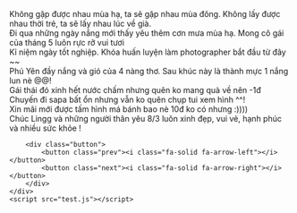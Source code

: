 <html lang="en">

<head>
    <meta charset="UTF-8">
    <meta name="viewport" content="width=device-width, initial-scale=1.0">
    <title>Document</title>
    <link rel="stylesheet" href="main.css">
</head>

<body>
    <div class="container">
        <div class="slide">
            <div class="item" style="background-image: url(images/Linh_noel.jpg);">
                <div class="content">
                    <div class="name">Không gặp được nhau mùa hạ, ta sẽ gặp nhau mùa đông. Không lấy được nhau thời trẻ,
                        ta sẽ lấy nhau lúc về già.</div>
                </div>
            </div>
            <div class="item" style="background-image:  url(images/Linh_phuyen2.jpg);">
                <div class="content">
                    <div class="name">Đi qua những ngày nắng mới thấy yêu thêm cơn mưa mùa hạ. Mong cô gái của tháng 5
                        luôn rực rỡ vui tươi</div>
                </div>
            </div>
            <div class="item" style="background-image: url(images/tot\ nghiep.jpg);">
                <div class="content">
                    <div class="name">Kỉ niệm ngày tốt nghiệp. Khóa huấn luyện làm photographer bắt đầu từ đây ~~</div>
                </div>
            </div>
            <div class="item" style="background-image:  url(images/Linh_phuyen3.jpg);">
                <div class="content">
                    <div class="name">Phú Yên đầy nắng và gió của 4 nàng thơ. Sau khúc này là thành mực 1 nắng lun nè
                        @@!</div>
                </div>
            </div>
            <div class="item" style="background-image:  url(images/Linh_thailan.jpg);">
                <div class="content">
                    <div class="name">Gái thái đó xinh hết nước chấm nhưng quên ko mang quà về nên -1đ</div>
                </div>
            </div>
            <div class="item" style="background-image:  url(images/Linh_sapa.jpg);">
                <div class="content">
                    <div class="name">Chuyến đi sapa bất ổn nhưng vẫn ko quên chụp tui xem hình ^^!</div>
                </div>
            </div>
            <div class="item" style="background-image:  url(images/ma\ banh\ bao.jpg);">
                <div class="content">
                    <div class="name">Xin mãi mới được tấm hình má bánh bao nè 10đ ko có nhưng :))))</div>
                </div>
            </div>
            <div class="item" style="background-image:  url(images/gd.jpg);">
                <div class="content">
                    <div class="name">Chúc Lingg và những người thân yêu 8/3 luôn xinh đẹp, vui vẻ, hạnh phúc và nhiều
                        sức khỏe !</div>
                </div>
            </div>
        </div>

        <div class="button">
            <button class="prev"><i class="fa-solid fa-arrow-left"></i></button>
            <button class="next"><i class="fa-solid fa-arrow-right"></i></button>
        </div>
    </div>
    <script src="test.js"></script>
</body>

</html>
